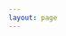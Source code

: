 ```yaml
---
layout: page
---
```


<script setup lang='ts'>
import {
  VPTeamPage,
  VPTeamPageTitle,
  VPTeamMembers,
  VPTeamPageSection
} from 'vitepress/theme'

interface TeamMember {
  avatar: string;
  name: string;
  github: string;
  description: string;
  link: string;
}

function getAvatarUrl(name: string) {
  return `https://github.com/${name}.png`;
}

const externalSvg = '<svg role="img" viewBox="0 0 24 24" xmlns="http://www.w3.org/2000/svg"><title>Personal site</title><path d="M14 5C13.4477 5 13 4.55228 13 4C13 3.44772 13.4477 3 14 3H20C20.5523 3 21 3.44772 21 4V10C21 10.5523 20.5523 11 20 11C19.4477 11 19 10.5523 19 10V6.41421L11.7071 13.7071C11.3166 14.0976 10.6834 14.0976 10.2929 13.7071C9.90237 13.3166 9.90237 12.6834 10.2929 12.2929L17.5858 5H14ZM5 7C4.44772 7 4 7.44772 4 8V19C4 19.5523 4.44772 20 5 20H16C16.5523 20 17 19.5523 17 19V14.4375C17 13.8852 17.4477 13.4375 18 13.4375C18.5523 13.4375 19 13.8852 19 14.4375V19C19 20.6569 17.6569 22 16 22H5C3.34315 22 2 20.6569 2 19V8C2 6.34315 3.34315 5 5 5H9.5625C10.1148 5 10.5625 5.44772 10.5625 6C10.5625 6.55228 10.1148 7 9.5625 7H5Z"/></svg>'

const teamMembers: TeamMember[] = [
  {
    name: "Riccardo Brasca",
    github: "riccardobrasca",
    description: "Speaker",
    link: "https://webusers.imj-prg.fr/~riccardo.brasca/"
  },
  {
    name: "Oliver Butterley",
    github: "oliver-butterley",
    description: "Local organizer - contact for practical stuff",
    link: "https://www.mat.uniroma2.it/butterley/"
  },
  {
    name: "Kevin Buzzard",
    github: "kbuzzard",
    description: "Speaker",
    link: "http://wwwf.imperial.ac.uk/~buzzard/"
  },
  {
    name: "Floris van Doorn",
    github: "fpvandoorn",
    description: "Speaker and scientific organizer",
    link: "https://florisvandoorn.com/"
  },
  {
    name: "Rafael Greenblatt",
    github: "RafaelGreenblatt",
    description: "Local organizer",
    link: "https://www.mat.uniroma2.it/~greenblatt/"
  },
  {
    name: "Marco Lenci",
    github: "marcolenci",
    description: "Local organizer",
    link: "https://www.unibo.it/sitoweb/marco.lenci/"
  },
  {
    name: "Filippo A. E. Nuccio Mortarino Majno di Capriglio",
    github: "faenuccio",
    description: "Speaker",
    link: "https://perso.univ-st-etienne.fr/nf51454h/"
  },
  {
    name: "Gihan Marasingha",
    github: "gihanmarasingha",
    description: "Speaker and scientific organizer",
    link: "https://mathematics.exeter.ac.uk/staff/gm299?sm=gm299"
  },
  {
    name: "Yoh Tanimoto",
    github: "yoh-tanimoto",
    description: "Local organizer",
    link: "https://www.mat.uniroma2.it/~tanimoto/"
  },
].map((element) => {
  return {
    name: element.name,
    github: element.github,
    title: element.description,
    links: [
        { icon: 'github', link: 'https://github.com/' + element.github },
        { icon: {svg: externalSvg}, link: element.link }
        ],
    avatar: getAvatarUrl(element.github),
  };
}).map(value => ({ value, sort: Math.random() }))
  .sort((a, b) => a.sort - b.sort)
  .map(({ value }) => value);

</script>

<VPTeamPage>
  <VPTeamPageTitle>
    <template #title>Event Team</template>
  </VPTeamPageTitle>
  <VPTeamMembers size="small" :members="teamMembers" />
</VPTeamPage>
